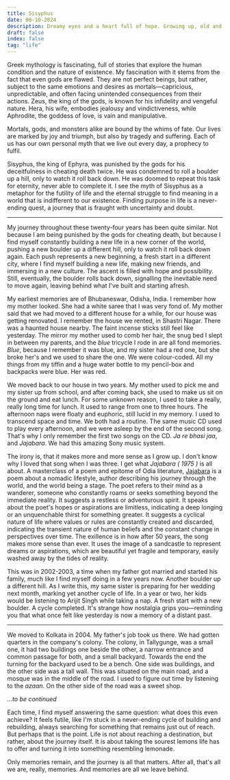 ```yaml
---
title: Sisyphus
date: 06-10-2024
description: Dreamy eyes and a heart full of hope. Growing up, old and looking for the purpose of life.
draft: false
index: false
tag: "life"
---
```


Greek mythology is fascinating, full of stories that explore the human condition and the nature of existence. My fascination with it stems from the fact that even gods are flawed. They are not perfect beings, but rather, subject to the same emotions and desires as mortals—capricious, unpredictable, and often facing unintended consequences from their actions. Zeus, the king of the gods, is known for his infidelity and vengeful nature. Hera, his wife, embodies jealousy and vindictiveness, while Aphrodite, the goddess of love, is vain and manipulative.

Mortals, gods, and monsters alike are bound by the whims of fate. Our lives are marked by joy and triumph, but also by tragedy and suffering. Each of us has our own personal myth that we live out every day, a prophecy to fulfil.

Sisyphus, the king of Ephyra, was punished by the gods for his deceitfulness in cheating death twice. He was condemned to roll a boulder up a hill, only to watch it roll back down. He was doomed to repeat this task for eternity, never able to complete it. I see the myth of Sisyphus as a metaphor for the futility of life and the eternal struggle to find meaning in a world that is indifferent to our existence. Finding purpose in life is a never-ending quest, a journey that is fraught with uncertainty and doubt.

---

My journey throughout these twenty-four years has been quite similar. Not because I am being punished by the gods for cheating death, but because I find myself constantly building a new life in a new corner of the world, pushing a new boulder up a different hill, only to watch it roll back down again. Each push represents a new beginning, a fresh start in a different city, where I find myself building a new life, making new friends, and immersing in a new culture. The ascent is filled with hope and possibility. Still, eventually, the boulder rolls back down, signalling the inevitable need to move again, leaving behind what I've built and starting afresh.

My earliest memories are of Bhubaneswar, Odisha, India. I remember how my mother looked. She had a white saree that I was very fond of. My mother said that we had moved to a different house for a while, for our house was getting renovated. I remember the house we rented, in Shastri Nagar. There was a haunted house nearby. The faint incense sticks still feel like yesterday. The mirror my mother used to comb her hair, the snug bed I slept in between my parents, and the *blue* tricycle I rode in are all fond memories. *Blue*, because I remember it was blue, and my sister had a red one, but she broke her's and we used to share the one. We were colour-coded. All my things from my tiffin and a huge water bottle to my pencil-box and backpacks were blue. Her was red.

We moved back to our house in two years. My mother used to pick me and my sister up from school, and after coming back, she used to make us sit on the ground and eat lunch. For some unknown reason, I used to take a really, really long time for lunch. It used to range from one to three hours. The afternoon naps were floaty and euphoric, still lucid in my memory. I used to transcend space and time. We both had a routine. The same music CD used to play every afternoon, and we were asleep by the end of the second song. That's why I only remember the first two songs on the CD. *Ja re bhasi jaa*, and *Jajabara*. We had this amazing Sony music system.

The irony is, that it makes more and more sense as I grow up. I don't know why I loved that song when I was three. I get what *Jajabara ( 1975 )* is all about. A masterclass of a poem and epitome of Odia literature, [Jajabara](https://music.apple.com/us/album/jajabara-original-motion-picture-soundtrack-ep/1380220136) is a poem about a nomadic lifestyle, author describing his journey through the world, and the world being a stage. The poet refers to their mind as a wanderer, someone who constantly roams or seeks something beyond the immediate reality. It suggests a restless or adventurous spirit. It speaks about the poet's hopes or aspirations are limitless, indicating a deep longing or an unquenchable thirst for something greater. It suggests a cyclical nature of life where values or rules are constantly created and discarded, indicating the transient nature of human beliefs and the constant change in perspectives over time. The exillence is in how after 50 years, the song makes more sense than ever. It uses the image of a sandcastle to represent dreams or aspirations, which are beautiful yet fragile and temporary, easily washed away by the tides of reality.

This was in 2002-2003, a time when my father got married and started his family, much like I find myself doing in a few years now. Another boulder up a different hill. As I write this, my same sister is preparing for her wedding next month, marking yet another cycle of life. In a year or two, her kids would be listening to Arijit Singh while taking a nap. A fresh start with a new boulder. A cycle completed. It's strange how nostalgia grips you—reminding you that what once felt like yesterday is now a memory of a distant past.

---

We moved to Kolkata in 2004. My father's job took us there. We had gotten quarters in the company's colony. The colony, in Tallygunge, was a small one, it had two buildings one beside the other, a narrow entrance and common passage for both, and a small backyard. Towards the end the turning for the backyard used to be a bench. One side was buildings, and the other side was a tall wall. This was situated on the main road, and a mosque was in the middle of the road. I used to figure out time by listening to the *azaan*. On the other side of the road was a sweet shop.

*...to be continued*

<!-- 
// TODO: Add more memories of Kolkata

// TODO: Move to Asansol

// Asansol would be the second biggest one

// TODO: Move to Jajpur, Odisha

// TODO: Move to Cuttack, Odisha

// TODO: Move to Jamshedpur, Jharkhand - the biggest one

// TODO: Move to Hyderabad, Telangana

// TODO: Move to Bangalore, Karnataka

// TODO: Move to Chandigarh, Punjab

// TODO: Back to Bhubaneswar, Odisha

// TODO: Move to Bangalore, Karnataka

// TODO: Move to New York, USA - current -->

Each time, I find myself answering the same question: what does this even achieve? It feels futile, like I'm stuck in a never-ending cycle of building and rebuilding, always searching for something that remains just out of reach. But perhaps that is the point. Life is not about reaching a destination, but rather, about the journey itself. It is about taking the sourest lemons life has to offer and turning it into something resembling lemonade.

Only memories remain, and the journey is all that matters. After all, that's all we are, really, memories. And memories are all we leave behind.